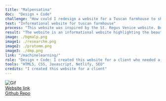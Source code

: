 ```yaml
---
title: "Malpensatina"
doc:  "Design + Code"
challenge: "How could I redesign a website for a Tuscan farmhouse to showcase its beauty for future guests?"
text: "Informational website for tuscan farmhouse"
process: "This website was inspired by the St. Regus Venice website. Below are the Figma mockups of both mobile and desktop that were approved by the client before development. I learned a lot about website performance to get the final loading speed to 3s. This is why for my portfolio I decided to build with Gatbsy."
result: "The website is an informational website highlighting the beauty of a farmhouse in Tuscany, Italy. It also includes essential logistics and downloads. I created custom graphic design to give the website a unique and warm feel. I also designed a 15 page welcome packet to send to guests upon booking with all details about the house and area."
image: ./bgmalp.png
image1: ./researchm.png
image2: ./protomm.png
image3: ./dmp.png
link: "/machinelearning/"
role: "Design + Code: I created this website for a client who needed a redesign of their vacation rental website (UX and graphic design, development and SEO)"
tools: "HTML5, CSS, Javascript, Netlify, SEO"
credits: "I created this website for a client"
---
```


![Gif](malpensatina.gif)
<br>
[Website link](https://www.lamalpensatina.com "www.lamalpensatina.com")
<br>
[Github Repo](https://github.com/meghanmartin995/malpensatina_website "https://github.com/meghanmartin995/malpensatina_website")



